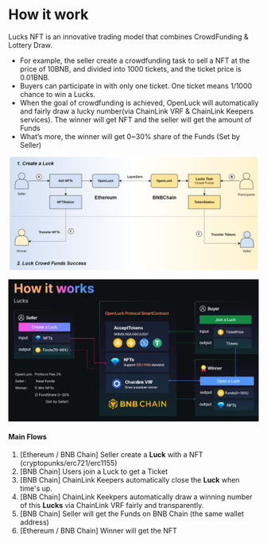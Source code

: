 # How it work

Lucks NFT is an innovative trading model that combines CrowdFunding & Lottery Draw.

* For example, the seller create a crowdfunding task to sell a NFT at the price of 10BNB, and divided into 1000 tickets, and the ticket price is 0.01BNB.
* Buyers can participate in with only one ticket. One ticket means 1/1000 chance to win a Lucks.
* When the goal of crowdfunding is achieved, OpenLuck will automatically and fairly draw a lucky number(via ChainLink VRF & ChainLink Keepers services). The winner will get NFT and the seller will get the amount of Funds
* What’s more, the winner will get 0\~30% share of the Funds (Set by Seller)

![Cross-Chain Flows](<../../.gitbook/assets/image (1).png>)

![Lucks Trading Detail](<../../.gitbook/assets/image (2).png>)

#### **Main Flows**

1. \[Ethereum / BNB Chain] Seller create a **Luck** with a NFT (cryptopunks/erc721/erc1155)
2. \[BNB Chain] Users join a Luck to get a Ticket
3. \[BNB Chain] ChainLink Keepers automatically close the **Luck** when time's up.
4. \[BNB Chain] ChainLink Keekpers automatically draw a winning number of this **Lucks** via ChainLink VRF fairly and transparently.
5. \[BNB Chain] Seller will get the Funds on BNB Chain (the same wallet address)
6. \[Ethereum / BNB Chain] Winner will get the NFT
